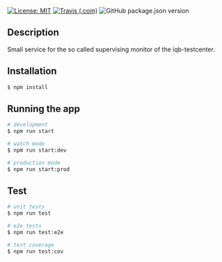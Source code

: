 [![License: MIT](https://img.shields.io/badge/License-MIT-yellow.svg?style=flat-square)](https://opensource.org/licenses/MIT)
[![Travis (.com)](https://img.shields.io/travis/com/iqb-berlin/testcenter-broadcasting-service?style=flat-square)](https://travis-ci.com/iqb-berlin/testcenter-broadcasting-service)
![GitHub package.json version](https://img.shields.io/github/package-json/v/iqb-berlin/testcenter-broadcasting-service?style=flat-square)

## Description

Small service for the so called supervising monitor of the iqb-testcenter.

## Installation

```bash
$ npm install
```

## Running the app

```bash
# development
$ npm run start

# watch mode
$ npm run start:dev

# production mode
$ npm run start:prod
```

## Test

```bash
# unit tests
$ npm run test

# e2e tests
$ npm run test:e2e

# test coverage
$ npm run test:cov
```
